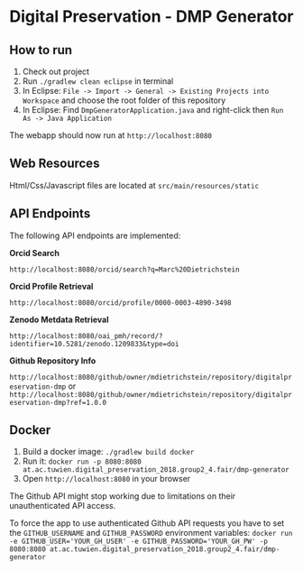 # Digital Preservation - DMP Generator

## How to run

1. Check out project
2. Run `./gradlew clean eclipse` in terminal
3. In Eclipse: `File -> Import -> General -> Existing Projects into Workspace` and choose the root folder of this repository
4. In Eclipse: Find `DmpGeneratorApplication.java` and right-click then `Run As -> Java Application`

The webapp should now run at `http://localhost:8080`

## Web Resources

Html/Css/Javascript files are located at `src/main/resources/static`

## API Endpoints

The following API endpoints are implemented:

**Orcid Search**

`http://localhost:8080/orcid/search?q=Marc%20Dietrichstein`

**Orcid Profile Retrieval**

`http://localhost:8080/orcid/profile/0000-0003-4890-3498`

**Zenodo Metdata Retrieval**

`http://localhost:8080/oai_pmh/record/?identifier=10.5281/zenodo.1209833&type=doi`

**Github Repository Info**

`http://localhost:8080/github/owner/mdietrichstein/repository/digitalpreservation-dmp`
or
`http://localhost:8080/github/owner/mdietrichstein/repository/digitalpreservation-dmp?ref=1.0.0`

## Docker

1. Build a docker image: `./gradlew build docker`
2. Run it: `docker run -p 8080:8080 at.ac.tuwien.digital_preservation_2018.group2_4.fair/dmp-generator`
3. Open `http://localhost:8080` in your browser

The Github API might stop working due to limitations on their unauthenticated API access.

To force the app to use authenticated Github API requests you have to set the `GITHUB_USERNAME` and `GITHUB_PASSWORD` environment variables:
```docker run -e GITHUB_USER='YOUR_GH_USER' -e GITHUB_PASSWORD='YOUR_GH_PW' -p 8080:8080 at.ac.tuwien.digital_preservation_2018.group2_4.fair/dmp-generator```


